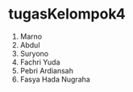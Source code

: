 # tugasKelompok4
1. Marno
2. Abdul
3. Suryono
4. Fachri Yuda
5. Pebri Ardiansah
6. Fasya Hada Nugraha
